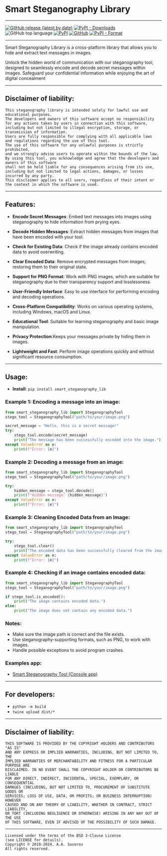 # Smart Steganography Library

***

[![GitHub release (latest by date)](https://img.shields.io/github/v/release/smartlegionlab/smart_steganography_lib)](https://github.com/smartlegionlab/smart_steganography_lib/)
[![PyPI - Downloads](https://img.shields.io/pypi/dm/smart_steganography_lib?label=pypi%20downloads)](https://pypi.org/project/smart_steganography_lib/)
![GitHub top language](https://img.shields.io/github/languages/top/smartlegionlab/smart_steganography_lib)
[![PyPI](https://img.shields.io/pypi/v/smart_steganography_lib)](https://pypi.org/project/smart_steganography_lib)
[![GitHub](https://img.shields.io/github/license/smartlegionlab/smart_steganography_lib)](https://github.com/smartlegionlab/smart_steganography_lib/blob/master/LICENSE)
[![PyPI - Format](https://img.shields.io/pypi/format/smart_steganography_lib)](https://pypi.org/project/smart_steganography_lib)

---

Smart Steganography Library is a cross-platform library that allows you to hide and extract text messages in images.

Unlock the hidden world of communication with our steganography tool, designed to seamlessly encode and decode secret messages within images. Safeguard your confidential information while enjoying the art of digital concealment

---

## Disclaimer of liability:
    This steganography library is intended solely for lawful use and educational purposes. 
    The developers and owners of this software accept no responsibility 
    for any actions taken by users in connection with this software, 
    including but not limited to illegal encryption, storage, or transmission of information. 
    Users are fully responsible for complying with all applicable laws 
    and regulations regarding the use of this tool. 
    The use of this software for any unlawful purposes is strictly prohibited, 
    and we strongly advise users to operate within the bounds of the law. 
    By using this tool, you acknowledge and agree that the developers and owners of this software 
    shall not be held liable for any consequences arising from its use, 
    including but not limited to legal actions, damages, or losses incurred by any party. 
    This disclaimer applies to all users, regardless of their intent or the context in which the software is used.


---

## Features: 

- **Encode Secret Messages**: Embed text messages into images using steganography to hide information from prying eyes.
  
- **Decode Hidden Messages**: Extract hidden messages from images that have been encoded with your tool.

- **Check for Existing Data**: Check if the image already contains encoded data to avoid overwriting.

- **Clear Encoded Data**: Remove encrypted messages from images, restoring them to their original state.

- **Support for PNG Format**: Work with PNG images, which are suitable for steganography due to their transparency support and losslessness.

- **User-Friendly Interface**: Easy to use interface for performing encoding and decoding operations.

- **Cross-Platform Compatibility**: Works on various operating systems, including Windows, macOS and Linux.

- **Educational Tool**: Suitable for learning steganography and basic image manipulation.

- **Privacy Protection**:Keeps your messages private by hiding them in images.

- **Lightweight and Fast**: Perform image operations quickly and without significant resource consumption.

---

## Usage:

- **Install**: `pip install smart_steganography_lib`

### Example 1: Encoding a message into an image:

```python
from smart_steganography_lib import SteganographyTool
stego_tool = SteganographyTool("path/to/your/image.png")

secret_message = "Hello, this is a secret message!"
try:
    stego_tool.encode(secret_message)
    print("The message has been successfully encoded into the image.")
except ValueError as e:
    print(f"Error: {e}")
```

### Example 2: Decoding a message from an image:

```python
from smart_steganography_lib import SteganographyTool
stego_tool = SteganographyTool("path/to/your/image.png")

try:
    hidden_message = stego_tool.decode()
    print(f"Hidden message: {hidden_message}")
except ValueError as e:
    print(f"Error: {e}")
```

### Example 3: Cleaning Encoded Data from an Image:

```python
from smart_steganography_lib import SteganographyTool
stego_tool = SteganographyTool("path/to/your/image.png")

try:
    stego_tool.clear()
    print("The encoded data has been successfully cleared from the image.")
except ValueError as e:
    print(f"Error: {e}")
```

### Example 4: Checking if an image contains encoded data:

```python
from smart_steganography_lib import SteganographyTool
stego_tool = SteganographyTool("path/to/your/image.png")

if stego_tool.is_encoded():
    print("The image contains encoded data.")
else:
    print("The image does not contain any encoded data.")
```

### Notes:
- Make sure the image path is correct and the file exists.
- Use steganography-supporting formats, such as PNG, to work with images.
- Handle possible exceptions to avoid program crashes.

### Examples app:

- [Smart Steganography Tool (Console app) ](https://github.com/smartlegionlab/smart_steganography_tool_cli)

***

## For developers:

- `python -m build`
- `twine upload dist/*`

***


## Disclaimer of liability:

    THIS SOFTWARE IS PROVIDED BY THE COPYRIGHT HOLDERS AND CONTRIBUTORS "AS IS"
    AND ANY EXPRESS OR IMPLIED WARRANTIES, INCLUDING, BUT NOT LIMITED TO, THE
    IMPLIED WARRANTIES OF MERCHANTABILITY AND FITNESS FOR A PARTICULAR PURPOSE ARE
    DISCLAIMED. IN NO EVENT SHALL THE COPYRIGHT HOLDER OR CONTRIBUTORS BE LIABLE
    FOR ANY DIRECT, INDIRECT, INCIDENTAL, SPECIAL, EXEMPLARY, OR CONSEQUENTIAL
    DAMAGES (INCLUDING, BUT NOT LIMITED TO, PROCUREMENT OF SUBSTITUTE GOODS OR
    SERVICES; LOSS OF USE, DATA, OR PROFITS; OR BUSINESS INTERRUPTION) HOWEVER
    CAUSED AND ON ANY THEORY OF LIABILITY, WHETHER IN CONTRACT, STRICT LIABILITY,
    OR TORT (INCLUDING NEGLIGENCE OR OTHERWISE) ARISING IN ANY WAY OUT OF THE USE
    OF THIS SOFTWARE, EVEN IF ADVISED OF THE POSSIBILITY OF SUCH DAMAGE.

***

    Licensed under the terms of the BSD 3-Clause License
    (see LICENSE for details).
    Copyright © 2018-2024, A.A. Suvorov
    All rights reserved.
